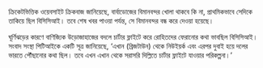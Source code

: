 ক্রিকেটভিত্তিক ওয়েবসাইট ক্রিকবাজ জানিয়েছে, বার্বাডোজের বিমানবন্দর খোলা থাকবে কি না, প্রাথমিকভাবে সেদিকে তাকিয়ে ছিল বিসিসিআই। তবে শেষ খবর পাওয়া পর্যন্ত, সে বিমানবন্দর বন্ধ করে দেওয়া হয়েছে।

ঘূর্ণিঝড়ের কারণে বাণিজ্যিক উড়োজাহাজের বদলে চার্টার ফ্লাইটে করে রোহিতদের ফেরানোর কথা ভাবছিল বিসিসিআই। সংবাদ সংস্থা পিটিআইকে একটি সূত্র জানিয়েছে, ‘এখান (ব্রিজটাউন) থেকে নিউইয়র্ক এবং এরপর দুবাই হয়ে দলের ভারতে পৌঁছানোর কথা ছিল। তবে এখন এখান থেকে সরাসরি দিল্লিতে চার্টার ফ্লাইটে যাওয়ার পরিকল্পনা।’
